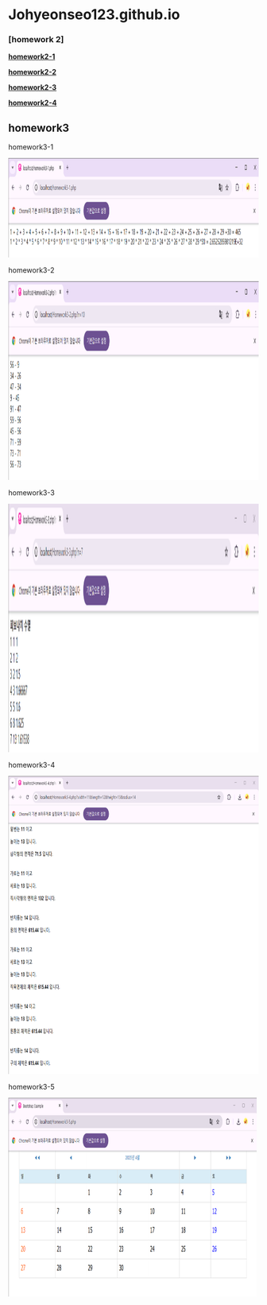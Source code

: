 # Johyeonseo123.github.io

### [homework 2]

[**homework2-1**](https://Johyeonseo123.github.io/Homework2-1.html)

[**homework2-2**](https://Johyeonseo123.github.io/Homework2-2.html)

[**homework2-3**](https://Johyeonseo123.github.io/Homework2-3.html)

[**homework2-4**](https://Johyeonseo123.github.io/homework2-4.html)

<h2>homework3</h2>
<p>homework3-1</p>
<img src="Homework3-1.png" alt="Girl in a jacket" width="800" height="200">

<p>homework3-2</p>
<img src="Homework3-2.png" alt="Girl in a jacket" width="800" height="400">

<p>homework3-3</p>
<img src="Homework3-3.png" alt="Girl in a jacket" width="800" height="500">

<p>homework3-4</p>
<img src="Homework3-4.png" alt="Girl in a jacket" width="800" height="600">

<p>homework3-5</p>
<img src="Homework3-5.png" alt="Girl in a jacket" width="500" height="400">
